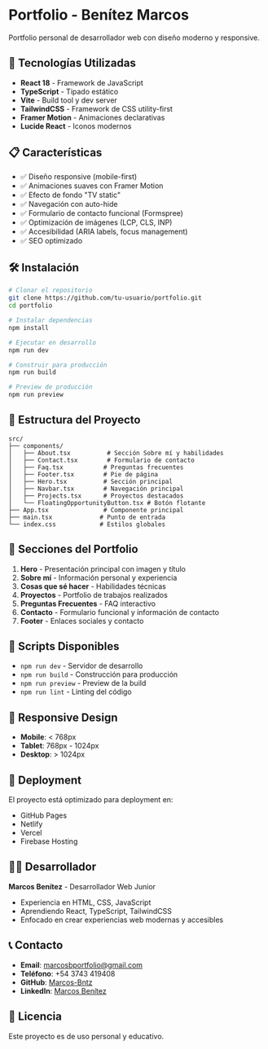 # Portfolio - Benítez Marcos

Portfolio personal de desarrollador web con diseño moderno y responsive.

## 🚀 Tecnologías Utilizadas

- **React 18** - Framework de JavaScript
- **TypeScript** - Tipado estático
- **Vite** - Build tool y dev server
- **TailwindCSS** - Framework de CSS utility-first
- **Framer Motion** - Animaciones declarativas
- **Lucide React** - Iconos modernos

## 📋 Características

- ✅ Diseño responsive (mobile-first)
- ✅ Animaciones suaves con Framer Motion
- ✅ Efecto de fondo "TV static"
- ✅ Navegación con auto-hide
- ✅ Formulario de contacto funcional (Formspree)
- ✅ Optimización de imágenes (LCP, CLS, INP)
- ✅ Accesibilidad (ARIA labels, focus management)
- ✅ SEO optimizado

## 🛠️ Instalación

```bash
# Clonar el repositorio
git clone https://github.com/tu-usuario/portfolio.git
cd portfolio

# Instalar dependencias
npm install

# Ejecutar en desarrollo
npm run dev

# Construir para producción
npm run build

# Preview de producción
npm run preview
```

## 📁 Estructura del Proyecto

```
src/
├── components/
│   ├── About.tsx          # Sección Sobre mí y habilidades
│   ├── Contact.tsx        # Formulario de contacto
│   ├── Faq.tsx           # Preguntas frecuentes
│   ├── Footer.tsx        # Pie de página
│   ├── Hero.tsx          # Sección principal
│   ├── Navbar.tsx        # Navegación principal
│   ├── Projects.tsx      # Proyectos destacados
│   └── FloatingOpportunityButton.tsx # Botón flotante
├── App.tsx               # Componente principal
├── main.tsx             # Punto de entrada
└── index.css            # Estilos globales
```

## 🎨 Secciones del Portfolio

1. **Hero** - Presentación principal con imagen y título
2. **Sobre mí** - Información personal y experiencia
3. **Cosas que sé hacer** - Habilidades técnicas
4. **Proyectos** - Portfolio de trabajos realizados
5. **Preguntas Frecuentes** - FAQ interactivo
6. **Contacto** - Formulario funcional y información de contacto
7. **Footer** - Enlaces sociales y contacto

## 🔧 Scripts Disponibles

- `npm run dev` - Servidor de desarrollo
- `npm run build` - Construcción para producción
- `npm run preview` - Preview de la build
- `npm run lint` - Linting del código

## 📱 Responsive Design

- **Mobile**: < 768px
- **Tablet**: 768px - 1024px  
- **Desktop**: > 1024px

## 🚀 Deployment

El proyecto está optimizado para deployment en:
- GitHub Pages
- Netlify
- Vercel
- Firebase Hosting

## 👨‍💻 Desarrollador

**Marcos Benítez** - Desarrollador Web Junior
- Experiencia en HTML, CSS, JavaScript
- Aprendiendo React, TypeScript, TailwindCSS
- Enfocado en crear experiencias web modernas y accesibles

## 📞 Contacto

- **Email**: marcosbportfolio@gmail.com
- **Teléfono**: +54 3743 419408
- **GitHub**: [Marcos-Bntz](https://github.com/Marcos-Bntz)
- **LinkedIn**: [Marcos Benítez](https://linkedin.com/in/marcos-benitez)

## 📄 Licencia

Este proyecto es de uso personal y educativo. 